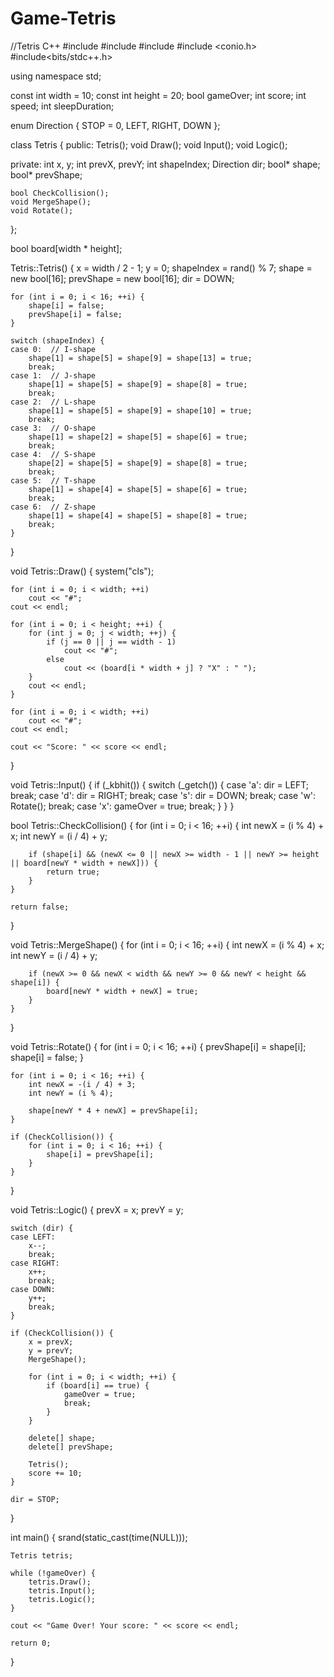 # Game-Tetris
//Tetris C++
#include <iostream>
#include <cstdlib>
#include <ctime>
#include <conio.h>
#include<bits/stdc++.h>

using namespace std;

const int width = 10;
const int height = 20;
bool gameOver;
int score;
int speed;
int sleepDuration;

enum Direction { STOP = 0, LEFT, RIGHT, DOWN };

class Tetris {
public:
    Tetris();
    void Draw();
    void Input();
    void Logic();

private:
    int x, y;
    int prevX, prevY;
    int shapeIndex;
    Direction dir;
    bool* shape;
    bool* prevShape;

    bool CheckCollision();
    void MergeShape();
    void Rotate();
};

bool board[width * height];

Tetris::Tetris() {
    x = width / 2 - 1;
    y = 0;
    shapeIndex = rand() % 7;
    shape = new bool[16];
    prevShape = new bool[16];
    dir = DOWN;

    for (int i = 0; i < 16; ++i) {
        shape[i] = false;
        prevShape[i] = false;
    }

    switch (shapeIndex) {
    case 0:  // I-shape
        shape[1] = shape[5] = shape[9] = shape[13] = true;
        break;
    case 1:  // J-shape
        shape[1] = shape[5] = shape[9] = shape[8] = true;
        break;
    case 2:  // L-shape
        shape[1] = shape[5] = shape[9] = shape[10] = true;
        break;
    case 3:  // O-shape
        shape[1] = shape[2] = shape[5] = shape[6] = true;
        break;
    case 4:  // S-shape
        shape[2] = shape[5] = shape[9] = shape[8] = true;
        break;
    case 5:  // T-shape
        shape[1] = shape[4] = shape[5] = shape[6] = true;
        break;
    case 6:  // Z-shape
        shape[1] = shape[4] = shape[5] = shape[8] = true;
        break;
    }
}

void Tetris::Draw() {
    system("cls");

    for (int i = 0; i < width; ++i)
        cout << "#";
    cout << endl;

    for (int i = 0; i < height; ++i) {
        for (int j = 0; j < width; ++j) {
            if (j == 0 || j == width - 1)
                cout << "#";
            else
                cout << (board[i * width + j] ? "X" : " ");
        }
        cout << endl;
    }

    for (int i = 0; i < width; ++i)
        cout << "#";
    cout << endl;

    cout << "Score: " << score << endl;
}

void Tetris::Input() {
    if (_kbhit()) {
        switch (_getch()) {
        case 'a':
            dir = LEFT;
            break;
        case 'd':
            dir = RIGHT;
            break;
        case 's':
            dir = DOWN;
            break;
        case 'w':
            Rotate();
            break;
        case 'x':
            gameOver = true;
            break;
        }
    }
}

bool Tetris::CheckCollision() {
    for (int i = 0; i < 16; ++i) {
        int newX = (i % 4) + x;
        int newY = (i / 4) + y;

        if (shape[i] && (newX <= 0 || newX >= width - 1 || newY >= height || board[newY * width + newX])) {
            return true;
        }
    }

    return false;
}

void Tetris::MergeShape() {
    for (int i = 0; i < 16; ++i) {
        int newX = (i % 4) + x;
        int newY = (i / 4) + y;

        if (newX >= 0 && newX < width && newY >= 0 && newY < height && shape[i]) {
            board[newY * width + newX] = true;
        }
    }
}

void Tetris::Rotate() {
    for (int i = 0; i < 16; ++i) {
        prevShape[i] = shape[i];
        shape[i] = false;
    }

    for (int i = 0; i < 16; ++i) {
        int newX = -(i / 4) + 3;
        int newY = (i % 4);

        shape[newY * 4 + newX] = prevShape[i];
    }

    if (CheckCollision()) {
        for (int i = 0; i < 16; ++i) {
            shape[i] = prevShape[i];
        }
    }
}

void Tetris::Logic() {
    prevX = x;
    prevY = y;

    switch (dir) {
    case LEFT:
        x--;
        break;
    case RIGHT:
        x++;
        break;
    case DOWN:
        y++;
        break;
    }

    if (CheckCollision()) {
        x = prevX;
        y = prevY;
        MergeShape();

        for (int i = 0; i < width; ++i) {
            if (board[i] == true) {
                gameOver = true;
                break;
            }
        }

        delete[] shape;
        delete[] prevShape;

        Tetris();
        score += 10;
    }

    dir = STOP;
}

int main() {
    srand(static_cast<unsigned>(time(NULL)));

    Tetris tetris;

    while (!gameOver) {
        tetris.Draw();
        tetris.Input();
        tetris.Logic();
    }

    cout << "Game Over! Your score: " << score << endl;

    return 0;
}
